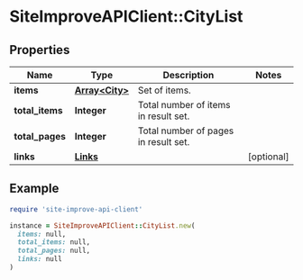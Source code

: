 # SiteImproveAPIClient::CityList

## Properties

| Name | Type | Description | Notes |
| ---- | ---- | ----------- | ----- |
| **items** | [**Array&lt;City&gt;**](City.md) | Set of items. |  |
| **total_items** | **Integer** | Total number of items in result set. |  |
| **total_pages** | **Integer** | Total number of pages in result set. |  |
| **links** | [**Links**](Links.md) |  | [optional] |

## Example

```ruby
require 'site-improve-api-client'

instance = SiteImproveAPIClient::CityList.new(
  items: null,
  total_items: null,
  total_pages: null,
  links: null
)
```

